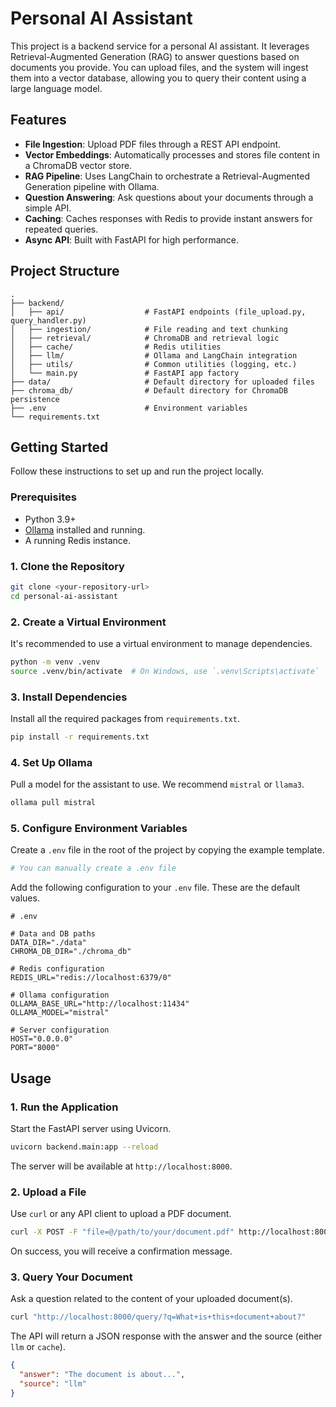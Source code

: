 # Personal AI Assistant

This project is a backend service for a personal AI assistant. It leverages Retrieval-Augmented Generation (RAG) to answer questions based on documents you provide. You can upload files, and the system will ingest them into a vector database, allowing you to query their content using a large language model.

## Features

- **File Ingestion**: Upload PDF files through a REST API endpoint.
- **Vector Embeddings**: Automatically processes and stores file content in a ChromaDB vector store.
- **RAG Pipeline**: Uses LangChain to orchestrate a Retrieval-Augmented Generation pipeline with Ollama.
- **Question Answering**: Ask questions about your documents through a simple API.
- **Caching**: Caches responses with Redis to provide instant answers for repeated queries.
- **Async API**: Built with FastAPI for high performance.

## Project Structure

```
.
├── backend/
│   ├── api/                  # FastAPI endpoints (file_upload.py, query_handler.py)
│   ├── ingestion/            # File reading and text chunking
│   ├── retrieval/            # ChromaDB and retrieval logic
│   ├── cache/                # Redis utilities
│   ├── llm/                  # Ollama and LangChain integration
│   ├── utils/                # Common utilities (logging, etc.)
│   └── main.py               # FastAPI app factory
├── data/                     # Default directory for uploaded files
├── chroma_db/                # Default directory for ChromaDB persistence
├── .env                      # Environment variables
└── requirements.txt
```

## Getting Started

Follow these instructions to set up and run the project locally.

### Prerequisites

- Python 3.9+
- [Ollama](https://ollama.com/) installed and running.
- A running Redis instance.

### 1. Clone the Repository

```bash
git clone <your-repository-url>
cd personal-ai-assistant
```

### 2. Create a Virtual Environment

It's recommended to use a virtual environment to manage dependencies.

```bash
python -m venv .venv
source .venv/bin/activate  # On Windows, use `.venv\Scripts\activate`
```

### 3. Install Dependencies

Install all the required packages from `requirements.txt`.

```bash
pip install -r requirements.txt
```

### 4. Set Up Ollama

Pull a model for the assistant to use. We recommend `mistral` or `llama3`.

```bash
ollama pull mistral
```

### 5. Configure Environment Variables

Create a `.env` file in the root of the project by copying the example template.

```bash
# You can manually create a .env file
```

Add the following configuration to your `.env` file. These are the default values.

```env
# .env

# Data and DB paths
DATA_DIR="./data"
CHROMA_DB_DIR="./chroma_db"

# Redis configuration
REDIS_URL="redis://localhost:6379/0"

# Ollama configuration
OLLAMA_BASE_URL="http://localhost:11434"
OLLAMA_MODEL="mistral"

# Server configuration
HOST="0.0.0.0"
PORT="8000"
```

## Usage

### 1. Run the Application

Start the FastAPI server using Uvicorn.

```bash
uvicorn backend.main:app --reload
```

The server will be available at `http://localhost:8000`.

### 2. Upload a File

Use `curl` or any API client to upload a PDF document.

```bash
curl -X POST -F "file=@/path/to/your/document.pdf" http://localhost:8000/upload/
```

On success, you will receive a confirmation message.

### 3. Query Your Document

Ask a question related to the content of your uploaded document(s).

```bash
curl "http://localhost:8000/query/?q=What+is+this+document+about?"
```

The API will return a JSON response with the answer and the source (either `llm` or `cache`).

```json
{
  "answer": "The document is about...",
  "source": "llm"
}
```
